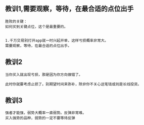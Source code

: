 

## 教训1,需要观察，等待，在最合适的点位出手
```
胜败的关键：
如何买到关键点位，这个是最重要的。


1.千万交易别打开app就一时兴起开单，这样亏损概率非常大。
需要观察，等待，在最合适的点位出手。
```

## 教训2
```
当你买入就出现亏损，那是因为你方向做错了。

此时你就要考虑止损了。别期望时间来弥补，除非你不关心这笔钱或则是长线投资。
```

## 教训3
```
强者才能强，弱势大概率一直弱势。反弹非常难。
买入强势的品种，弱势的一定不要等待反弹
```